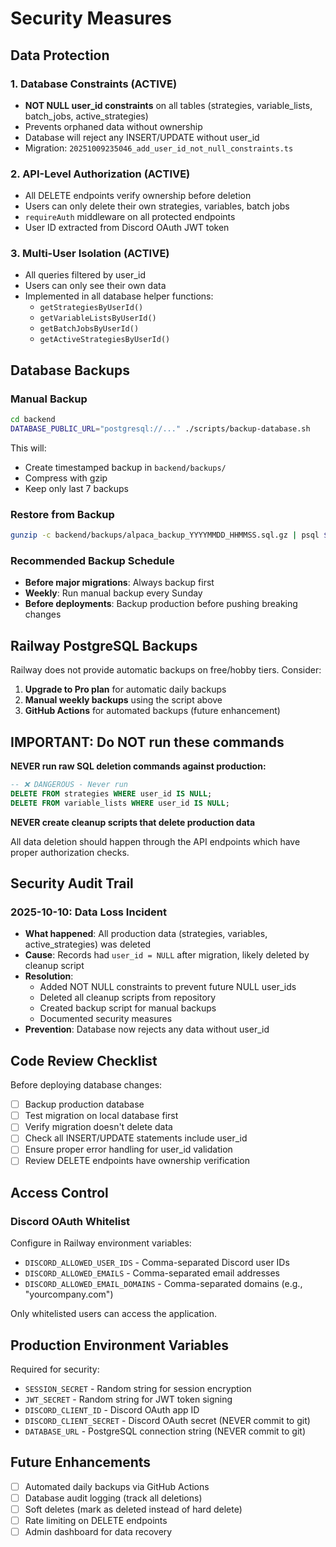 # Security Measures

## Data Protection

### 1. Database Constraints (ACTIVE)
- **NOT NULL user_id constraints** on all tables (strategies, variable_lists, batch_jobs, active_strategies)
- Prevents orphaned data without ownership
- Database will reject any INSERT/UPDATE without user_id
- Migration: `20251009235046_add_user_id_not_null_constraints.ts`

### 2. API-Level Authorization (ACTIVE)
- All DELETE endpoints verify ownership before deletion
- Users can only delete their own strategies, variables, batch jobs
- `requireAuth` middleware on all protected endpoints
- User ID extracted from Discord OAuth JWT token

### 3. Multi-User Isolation (ACTIVE)
- All queries filtered by user_id
- Users can only see their own data
- Implemented in all database helper functions:
  - `getStrategiesByUserId()`
  - `getVariableListsByUserId()`
  - `getBatchJobsByUserId()`
  - `getActiveStrategiesByUserId()`

## Database Backups

### Manual Backup
```bash
cd backend
DATABASE_PUBLIC_URL="postgresql://..." ./scripts/backup-database.sh
```

This will:
- Create timestamped backup in `backend/backups/`
- Compress with gzip
- Keep only last 7 backups

### Restore from Backup
```bash
gunzip -c backend/backups/alpaca_backup_YYYYMMDD_HHMMSS.sql.gz | psql $DATABASE_PUBLIC_URL
```

### Recommended Backup Schedule
- **Before major migrations**: Always backup first
- **Weekly**: Run manual backup every Sunday
- **Before deployments**: Backup production before pushing breaking changes

## Railway PostgreSQL Backups

Railway does not provide automatic backups on free/hobby tiers. Consider:

1. **Upgrade to Pro plan** for automatic daily backups
2. **Manual weekly backups** using the script above
3. **GitHub Actions** for automated backups (future enhancement)

## IMPORTANT: Do NOT run these commands

**NEVER run raw SQL deletion commands against production:**
```sql
-- ❌ DANGEROUS - Never run
DELETE FROM strategies WHERE user_id IS NULL;
DELETE FROM variable_lists WHERE user_id IS NULL;
```

**NEVER create cleanup scripts that delete production data**

All data deletion should happen through the API endpoints which have proper authorization checks.

## Security Audit Trail

### 2025-10-10: Data Loss Incident
- **What happened**: All production data (strategies, variables, active_strategies) was deleted
- **Cause**: Records had `user_id = NULL` after migration, likely deleted by cleanup script
- **Resolution**:
  - Added NOT NULL constraints to prevent future NULL user_ids
  - Deleted all cleanup scripts from repository
  - Created backup script for manual backups
  - Documented security measures
- **Prevention**: Database now rejects any data without user_id

## Code Review Checklist

Before deploying database changes:

- [ ] Backup production database
- [ ] Test migration on local database first
- [ ] Verify migration doesn't delete data
- [ ] Check all INSERT/UPDATE statements include user_id
- [ ] Ensure proper error handling for user_id validation
- [ ] Review DELETE endpoints have ownership verification

## Access Control

### Discord OAuth Whitelist
Configure in Railway environment variables:
- `DISCORD_ALLOWED_USER_IDS` - Comma-separated Discord user IDs
- `DISCORD_ALLOWED_EMAILS` - Comma-separated email addresses
- `DISCORD_ALLOWED_EMAIL_DOMAINS` - Comma-separated domains (e.g., "yourcompany.com")

Only whitelisted users can access the application.

## Production Environment Variables

Required for security:
- `SESSION_SECRET` - Random string for session encryption
- `JWT_SECRET` - Random string for JWT token signing
- `DISCORD_CLIENT_ID` - Discord OAuth app ID
- `DISCORD_CLIENT_SECRET` - Discord OAuth secret (NEVER commit to git)
- `DATABASE_URL` - PostgreSQL connection string (NEVER commit to git)

## Future Enhancements

- [ ] Automated daily backups via GitHub Actions
- [ ] Database audit logging (track all deletions)
- [ ] Soft deletes (mark as deleted instead of hard delete)
- [ ] Rate limiting on DELETE endpoints
- [ ] Admin dashboard for data recovery
